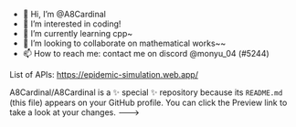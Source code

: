 - 👋 Hi, I’m @A8Cardinal
- 👀 I’m interested in coding!
- 🌱 I’m currently learning cpp~
- 💞️ I’m looking to collaborate on mathematical works~~
- 📫 How to reach me: contact me on discord @monyu_04 (#5244)

List of APIs:
https://epidemic-simulation.web.app/



A8Cardinal/A8Cardinal is a ✨ special ✨ repository because its `README.md` (this file) appears on your GitHub profile.
You can click the Preview link to take a look at your changes.
--->
